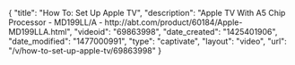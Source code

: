{
    "title": "How To: Set Up Apple TV",
    "description": "Apple TV With A5 Chip Processor - MD199LL\/A  - http:\/\/abt.com\/product\/60184\/Apple-MD199LLA.html",
    "videoid": "69863998",
    "date_created": "1425401906",
    "date_modified": "1477000991",
    "type": "captivate",
    "layout": "video",
    "url": "\/v\/how-to-set-up-apple-tv\/69863998"
}